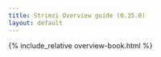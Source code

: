 ```yaml
---
title: Strimzi Overview guide (0.35.0)
layout: default
---
```


{% include_relative overview-book.html %}
